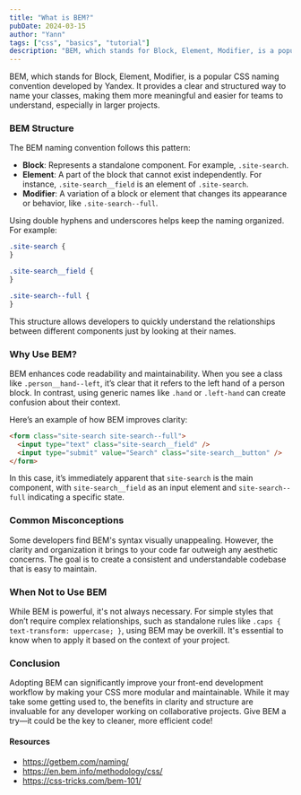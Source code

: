 ```yaml
---
title: "What is BEM?"
pubDate: 2024-03-15
author: "Yann"
tags: ["css", "basics", "tutorial"]
description: "BEM, which stands for Block, Element, Modifier, is a popular CSS naming convention that provides a clear and structured way to name your classes, making them more meaningful and easier for teams to understand, especially in larger projects."
---
```


BEM, which stands for Block, Element, Modifier, is a popular CSS naming convention developed by Yandex. It provides a clear and structured way to name your classes, making them more meaningful and easier for teams to understand, especially in larger projects.

### BEM Structure

The BEM naming convention follows this pattern:

- **Block**: Represents a standalone component. For example, `.site-search`.
- **Element**: A part of the block that cannot exist independently. For instance, `.site-search__field` is an element of `.site-search`.
- **Modifier**: A variation of a block or element that changes its appearance or behavior, like `.site-search--full`.

Using double hyphens and underscores helps keep the naming organized. For example:

```css
.site-search {
}

.site-search__field {
}

.site-search--full {
}
```

This structure allows developers to quickly understand the relationships between different components just by looking at their names.

### Why Use BEM?

BEM enhances code readability and maintainability. When you see a class like `.person__hand--left`, it’s clear that it refers to the left hand of a person block. In contrast, using generic names like `.hand` or `.left-hand` can create confusion about their context.

Here’s an example of how BEM improves clarity:

```html
<form class="site-search site-search--full">
  <input type="text" class="site-search__field" />
  <input type="submit" value="Search" class="site-search__button" />
</form>
```

In this case, it’s immediately apparent that `site-search` is the main component, with `site-search__field` as an input element and `site-search--full` indicating a specific state.

### Common Misconceptions

Some developers find BEM's syntax visually unappealing. However, the clarity and organization it brings to your code far outweigh any aesthetic concerns. The goal is to create a consistent and understandable codebase that is easy to maintain.

### When Not to Use BEM

While BEM is powerful, it's not always necessary. For simple styles that don’t require complex relationships, such as standalone rules like `.caps { text-transform: uppercase; }`, using BEM may be overkill. It's essential to know when to apply it based on the context of your project.

### Conclusion

Adopting BEM can significantly improve your front-end development workflow by making your CSS more modular and maintainable. While it may take some getting used to, the benefits in clarity and structure are invaluable for any developer working on collaborative projects. Give BEM a try—it could be the key to cleaner, more efficient code!

#### Resources

- https://getbem.com/naming/
- https://en.bem.info/methodology/css/
- https://css-tricks.com/bem-101/
